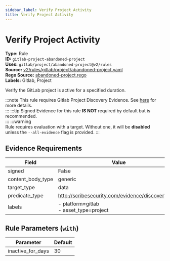 ```yaml
---
sidebar_label: Verify Project Activity
title: Verify Project Activity
---  
```

# Verify Project Activity  
**Type:** Rule  
**ID:** `gitlab-project-abandoned-project`  
**Uses:** `gitlab/project/abandoned-project@v2/rules`  
**Source:** [v2/rules/gitlab/project/abandoned-project.yaml](https://github.com/scribe-public/sample-policies/blob/main/v2/rules/gitlab/project/abandoned-project.yaml)  
**Rego Source:** [abandoned-project.rego](https://github.com/scribe-public/sample-policies/blob/main/v2/rules/gitlab/project/abandoned-project.rego)  
**Labels:** Gitlab, Project  

Verify the GitLab project is active for a specified duration.

:::note 
This rule requires Gitlab Project Discovery Evidence. See [here](https://scribe-security.netlify.app/platforms/discover#gitlab-discovery) for more details.  
::: 
:::tip 
Signed Evidence for this rule **IS NOT** required by default but is recommended.  
::: 
:::warning  
Rule requires evaluation with a target. Without one, it will be **disabled** unless the `--all-evidence` flag is provided.
::: 

## Evidence Requirements  
| Field | Value |
|-------|-------|
| signed | False |
| content_body_type | generic |
| target_type | data |
| predicate_type | http://scribesecurity.com/evidence/discovery/v0.1 |
| labels | - platform=gitlab<br/>- asset_type=project |

## Rule Parameters (`with`)  
| Parameter | Default |
|-----------|---------|
| inactive_for_days | 30 |

